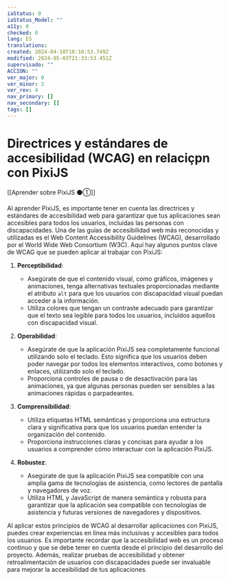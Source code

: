 ```yaml
---
iaStatus: 0
iaStatus_Model: ""
a11y: 0
checked: 0
lang: ES
translations: 
created: 2024-04-10T10:18:53.749Z
modified: 2024-05-03T21:33:53.451Z
supervisado: ""
ACCION: ""
ver_major: 0
ver_minor: 2
ver_rev: 4
nav_primary: []
nav_secondary: []
tags: []
---
```

# Directrices y estándares de accesibilidad (WCAG) en relaciçpn con PixiJS

[[Aprender sobre PixiJS ⚫①]]

Al aprender PixiJS, es importante tener en cuenta las directrices y estándares de accesibilidad web para garantizar que tus aplicaciones sean accesibles para todos los usuarios, incluidas las personas con discapacidades. Una de las guías de accesibilidad web más reconocidas y utilizadas es el Web Content Accessibility Guidelines (WCAG), desarrollado por el World Wide Web Consortium (W3C). Aquí hay algunos puntos clave de WCAG que se pueden aplicar al trabajar con PixiJS:

1. **Perceptibilidad**:
   - Asegúrate de que el contenido visual, como gráficos, imágenes y animaciones, tenga alternativas textuales proporcionadas mediante el atributo `alt` para que los usuarios con discapacidad visual puedan acceder a la información.
   - Utiliza colores que tengan un contraste adecuado para garantizar que el texto sea legible para todos los usuarios, incluidos aquellos con discapacidad visual.

2. **Operabilidad**:
   - Asegúrate de que la aplicación PixiJS sea completamente funcional utilizando solo el teclado. Esto significa que los usuarios deben poder navegar por todos los elementos interactivos, como botones y enlaces, utilizando solo el teclado.
   - Proporciona controles de pausa o de desactivación para las animaciones, ya que algunas personas pueden ser sensibles a las animaciones rápidas o parpadeantes.

3. **Comprensibilidad**:
   - Utiliza etiquetas HTML semánticas y proporciona una estructura clara y significativa para que los usuarios puedan entender la organización del contenido.
   - Proporciona instrucciones claras y concisas para ayudar a los usuarios a comprender cómo interactuar con la aplicación PixiJS.

4. **Robustez**:
   - Asegúrate de que la aplicación PixiJS sea compatible con una amplia gama de tecnologías de asistencia, como lectores de pantalla y navegadores de voz.
   - Utiliza HTML y JavaScript de manera semántica y robusta para garantizar que la aplicación sea compatible con tecnologías de asistencia y futuras versiones de navegadores y dispositivos.

Al aplicar estos principios de WCAG al desarrollar aplicaciones con PixiJS, puedes crear experiencias en línea más inclusivas y accesibles para todos los usuarios. Es importante recordar que la accesibilidad web es un proceso continuo y que se debe tener en cuenta desde el principio del desarrollo del proyecto. Además, realizar pruebas de accesibilidad y obtener retroalimentación de usuarios con discapacidades puede ser invaluable para mejorar la accesibilidad de tus aplicaciones.